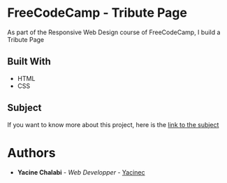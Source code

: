 # FreeCodeCamp - Tribute Page
As part of the Responsive Web Design course of FreeCodeCamp, I build a Tribute Page

## Built With

- HTML
- CSS

## Subject

If you want to know more about this project, here is the [link to the subject](https://www.freecodecamp.org/learn/responsive-web-design/responsive-web-design-projects/build-a-tribute-page)

# Authors
- **Yacine Chalabi** - *Web Developper* - [Yacinec](https://github.com/yacinec)
